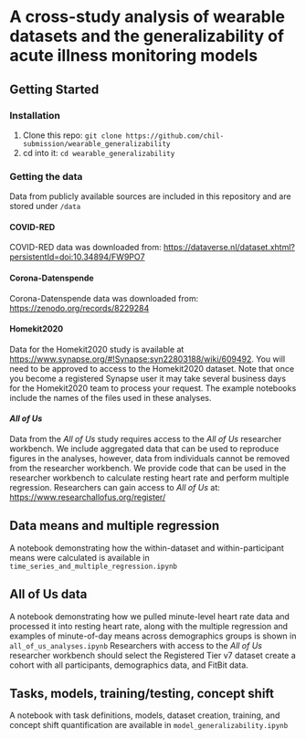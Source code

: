 A cross-study analysis of wearable datasets and the generalizability of acute illness monitoring models
==============================

## Getting Started

### Installation
1. Clone this repo: `git clone https://github.com/chil-submission/wearable_generalizability`
2. cd into it:  `cd wearable_generalizability`

### Getting the data 
Data from publicly available sources are included in this repository and are stored under `/data`

#### COVID-RED
COVID-RED data was downloaded from: https://dataverse.nl/dataset.xhtml?persistentId=doi:10.34894/FW9PO7


#### Corona-Datenspende 
Corona-Datenspende data was downloaded from: https://zenodo.org/records/8229284

#### Homekit2020
Data for the Homekit2020 study is available at https://www.synapse.org/#!Synapse:syn22803188/wiki/609492. You will need to be approved to access to the Homekit2020 dataset. Note that once you become a registered Synapse user it may take several business days for the Homekit2020 team to process your request. The example notebooks include the names of the files used in these analyses.

#### *All of Us*
Data from the *All of Us* study requires access to the *All of Us* researcher workbench. We include aggregated data that can be used to reproduce figures in the analyses, however, data from individuals cannot be removed from the researcher workbench. We provide code that can be used in the researcher workbench to calculate resting heart rate and perform multiple regression. Researchers can gain access to *All of Us* at: https://www.researchallofus.org/register/

## Data means and multiple regression
A notebook demonstrating how the within-dataset and within-participant means were calculated is available in `time_series_and_multiple_regression.ipynb`

## All of Us data
A notebook demonstrating how we pulled minute-level heart rate data and processed it into resting heart rate, along with the multiple regression and examples of minute-of-day means across demographics groups is shown in `all_of_us_analyses.ipynb` Researchers with access to the *All of Us* researcher workbench should select the Registered Tier v7 dataset create a cohort with all participants, demographics data, and FitBit data.


## Tasks, models, training/testing, concept shift
A notebook with task definitions, models, dataset creation, training, and concept shift quantification are available in `model_generalizability.ipynb`

